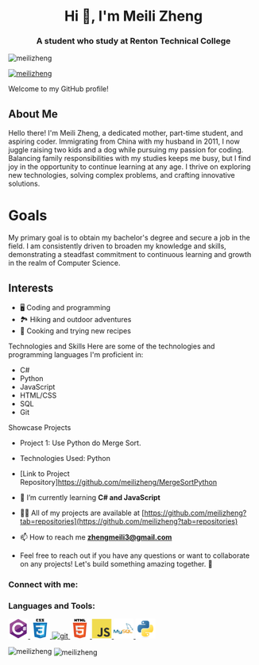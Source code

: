 <h1 align="center">Hi 👋, I'm Meili Zheng</h1>
<h3 align="center">A student who study at Renton Technical College</h3>

<p align="left"> <img src="https://komarev.com/ghpvc/?username=meilizheng&label=Profile%20views&color=0e75b6&style=flat" alt="meilizheng" /> </p>

<p align="left"> <a href="https://github.com/ryo-ma/github-profile-trophy"><img src="https://github-profile-trophy.vercel.app/?username=meilizheng" alt="meilizheng" /></a> </p>

Welcome to my GitHub profile!

## About Me
Hello there! I'm Meili Zheng, a dedicated mother, part-time student, and aspiring coder. Immigrating from China with my husband in 2011, I now juggle raising two kids and a dog while pursuing my passion for coding. Balancing family responsibilities with my studies keeps me busy, but I find joy in the opportunity to continue learning at any age. I thrive on exploring new technologies, solving complex problems, and crafting innovative solutions.

# Goals
My primary goal is to obtain my bachelor's degree and secure a job in the field. I am consistently driven to broaden my knowledge and skills, demonstrating a steadfast commitment to continuous learning and growth in the realm of Computer Science.


## Interests
- 🖥️ Coding and programming
- 🏞️ Hiking and outdoor adventures
- 🍳 Cooking and trying new recipes

Technologies and Skills
Here are some of the technologies and programming languages I'm proficient in:

- C#
- Python
- JavaScript
- HTML/CSS
- SQL
- Git

Showcase Projects
- Project 1: Use Python do Merge Sort.
- Technologies Used: Python
- [Link to Project Repository]https://github.com/meilizheng/MergeSortPython
  

- 🌱 I’m currently learning **C# and JavaScript**

- 👨‍💻 All of my projects are available at [https://github.com/meilizheng?tab=repositories](https://github.com/meilizheng?tab=repositories)

- 📫 How to reach me **zhengmeili3@gmail.com**

- Feel free to reach out if you have any questions or want to collaborate on any projects! Let's build something amazing together. 🚀

<h3 align="left">Connect with me:</h3>
<p align="left">
</p>

<h3 align="left">Languages and Tools:</h3>
<p align="left"> <a href="https://www.w3schools.com/cs/" target="_blank" rel="noreferrer"> <img src="https://raw.githubusercontent.com/devicons/devicon/master/icons/csharp/csharp-original.svg" alt="csharp" width="40" height="40"/> </a> <a href="https://www.w3schools.com/css/" target="_blank" rel="noreferrer"> <img src="https://raw.githubusercontent.com/devicons/devicon/master/icons/css3/css3-original-wordmark.svg" alt="css3" width="40" height="40"/> </a> <a href="https://git-scm.com/" target="_blank" rel="noreferrer"> <img src="https://www.vectorlogo.zone/logos/git-scm/git-scm-icon.svg" alt="git" width="40" height="40"/> </a> <a href="https://www.w3.org/html/" target="_blank" rel="noreferrer"> <img src="https://raw.githubusercontent.com/devicons/devicon/master/icons/html5/html5-original-wordmark.svg" alt="html5" width="40" height="40"/> </a> <a href="https://developer.mozilla.org/en-US/docs/Web/JavaScript" target="_blank" rel="noreferrer"> <img src="https://raw.githubusercontent.com/devicons/devicon/master/icons/javascript/javascript-original.svg" alt="javascript" width="40" height="40"/> </a> <a href="https://www.mysql.com/" target="_blank" rel="noreferrer"> <img src="https://raw.githubusercontent.com/devicons/devicon/master/icons/mysql/mysql-original-wordmark.svg" alt="mysql" width="40" height="40"/> </a> <a href="https://www.python.org" target="_blank" rel="noreferrer"> <img src="https://raw.githubusercontent.com/devicons/devicon/master/icons/python/python-original.svg" alt="python" width="40" height="40"/> </a> </p>

<p><img align="left" src="https://github-readme-stats.vercel.app/api/top-langs?username=meilizheng&show_icons=true&locale=en&layout=compact" alt="meilizheng" /></p>

<p>&nbsp;<img align="center" src="https://github-readme-stats.vercel.app/api?username=meilizheng&show_icons=true&locale=en" alt="meilizheng" /></p>
